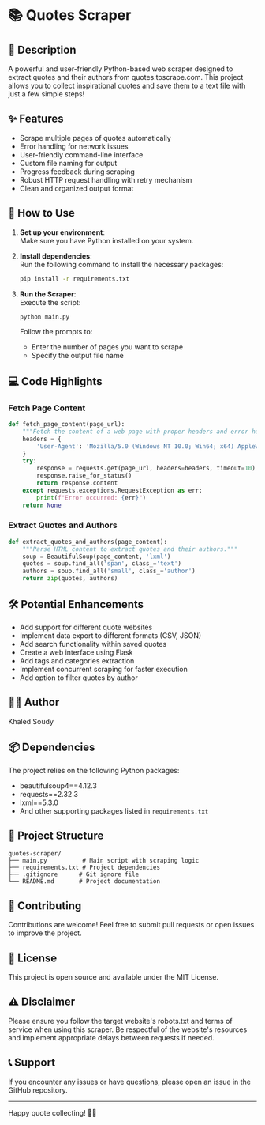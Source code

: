 # 📚 Quotes Scraper
## 📖 Description
A powerful and user-friendly Python-based web scraper designed to extract quotes and their authors from quotes.toscrape.com. This project allows you to collect inspirational quotes and save them to a text file with just a few simple steps!

## ✨ Features
- Scrape multiple pages of quotes automatically
- Error handling for network issues
- User-friendly command-line interface
- Custom file naming for output
- Progress feedback during scraping
- Robust HTTP request handling with retry mechanism
- Clean and organized output format

## 🚀 How to Use
1. **Set up your environment**:  
   Make sure you have Python installed on your system.

2. **Install dependencies**:  
   Run the following command to install the necessary packages:
   ```bash
   pip install -r requirements.txt
   ```

3. **Run the Scraper**:  
   Execute the script:
   ```bash
   python main.py
   ```
   Follow the prompts to:
   - Enter the number of pages you want to scrape
   - Specify the output file name

## 💻 Code Highlights
### Fetch Page Content
```python
def fetch_page_content(page_url):
    """Fetch the content of a web page with proper headers and error handling."""
    headers = {
        'User-Agent': 'Mozilla/5.0 (Windows NT 10.0; Win64; x64) AppleWebKit/537.36'
    }
    try:
        response = requests.get(page_url, headers=headers, timeout=10)
        response.raise_for_status()
        return response.content
    except requests.exceptions.RequestException as err:
        print(f"Error occurred: {err}")
    return None
```

### Extract Quotes and Authors
```python
def extract_quotes_and_authors(page_content):
    """Parse HTML content to extract quotes and their authors."""
    soup = BeautifulSoup(page_content, 'lxml')
    quotes = soup.find_all('span', class_='text')
    authors = soup.find_all('small', class_='author')
    return zip(quotes, authors)
```

## 🛠️ Potential Enhancements
- Add support for different quote websites
- Implement data export to different formats (CSV, JSON)
- Add search functionality within saved quotes
- Create a web interface using Flask
- Add tags and categories extraction
- Implement concurrent scraping for faster execution
- Add option to filter quotes by author

## 👨‍💻 Author
Khaled Soudy

## 📦 Dependencies
The project relies on the following Python packages:
- beautifulsoup4==4.12.3
- requests==2.32.3
- lxml==5.3.0
- And other supporting packages listed in `requirements.txt`

## 🧱 Project Structure
```
quotes-scraper/
├── main.py          # Main script with scraping logic
├── requirements.txt # Project dependencies
├── .gitignore      # Git ignore file
└── README.md       # Project documentation
```

## 🤝 Contributing
Contributions are welcome! Feel free to submit pull requests or open issues to improve the project.

## 📄 License
This project is open source and available under the MIT License.

## ⚠️ Disclaimer
Please ensure you follow the target website's robots.txt and terms of service when using this scraper. Be respectful of the website's resources and implement appropriate delays between requests if needed.

## 📞 Support
If you encounter any issues or have questions, please open an issue in the GitHub repository.

---
Happy quote collecting! 📝✨